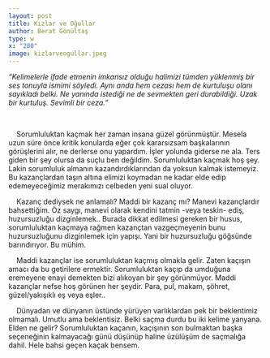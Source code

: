 ```yaml
---
layout: post
title: Kızlar ve Oğullar
author: Berat Gönültaş
type: w
x: "280"
image: kizlarveogullar.jpeg
---
```



_“Kelimelerle ifade etmenin imkansız olduğu halimizi tümden yüklenmiş bir ses tonuyla ismimi söyledi. Aynı anda hem cezası hem de kurtuluşu olanı sayıkladı belki. Ne yanında istediği ne de sevmekten geri durabildiği. Uzak bir kurtuluş. Sevimli bir ceza.”_


<br/>

&nbsp;&nbsp;&nbsp;&nbsp;Sorumluluktan kaçmak her zaman insana güzel görünmüştür. Mesela uzun süre önce kritik konularda eğer çok kararsızsam başkalarının görüşlerini alır, ne derlerse onu yapardım. İşler yolunda giderse ne ala. Ters giden bir şey olursa da suçlu ben değildim. Sorumluluktan kaçmak hoş şey. Lakin sorumluluk almanın kazandırdıklarından da yoksun kalmak istemeyiz. Bu kazançlardan taşın altına elimizi koymadan ne kadar elde edip edemeyeceğimiz merakımızı celbeden yeni sual oluyor.

&nbsp;&nbsp;&nbsp;&nbsp;Kazanç dediysek ne anlamalı? Maddi bir kazanç mı? Manevi kazançlardır bahsettiğim. Öz saygı, manevi olarak kendini tatmin -veya teskin- ediş, huzursuzluğu dizginlemek.. Burada dikkat edilmesi gereken bir husus, sorumluluktan kaçmaya rağmen kazançtan vazgeçmeyenin bunu huzursuzluğunu dizginlemek için yapışı. Yani bir huzursuzluğu göğsünde barındırıyor. Bu mühim.

&nbsp;&nbsp;&nbsp;&nbsp;Maddi kazançlar ise sorumluluktan kaçmış olmakla gelir. Zaten kaçışın amacı da bu getirilere ermektir. Sorumluluktan kaçıp da umduğuna eremeyene enayi demekten bizi alıkoyan bir şey görünmüyor. Maddi kazançlar nefse hoş görünen her şeydir. Para, pul, makam, şöhret, güzel/yakışıklı eş veya eşler..

&nbsp;&nbsp;&nbsp;&nbsp;Dünyadan ve dünyanın üstünde yürüyen varlıklardan pek bir beklentimiz olmamalı. Umutlu ama beklentisiz. Belki saçma durdu bu iki kelime yanyana. Elden ne gelir? Sorumluluktan kaçanın, kaçışının son bulmaktan başka seçeneğinin kalmayacağı günü düşünüp haline üzülüşüm de saçmalığa dahil. Hele bahsi geçen kaçak bensem.

